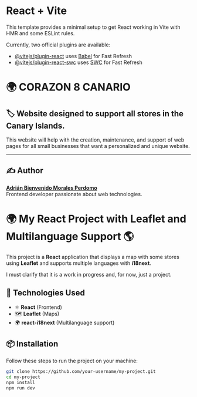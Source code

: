 # React + Vite

This template provides a minimal setup to get React working in Vite with HMR and some ESLint rules.

Currently, two official plugins are available:

- [@vitejs/plugin-react](https://github.com/vitejs/vite-plugin-react/blob/main/packages/plugin-react/README.md) uses [Babel](https://babeljs.io/) for Fast Refresh
- [@vitejs/plugin-react-swc](https://github.com/vitejs/vite-plugin-react-swc) uses [SWC](https://swc.rs/) for Fast Refresh

# 🌍 CORAZON 8 CANARIO

## 🏷️ Website designed to support all stores in the Canary Islands.

This website will help with the creation, maintenance, and support of web pages for all small businesses that want a personalized and unique website.

---

## ✍️ Author  
**[Adrián Bienvenido Morales Perdomo](https://github.com/Adrianbien43)**  
Frontend developer passionate about web technologies.  

# 🌍 My React Project with Leaflet and Multilanguage Support 🌎

This project is a **React** application that displays a map with some stores using **Leaflet** and supports multiple languages with **i18next**.

I must clarify that it is a work in progress and, for now, just a project.

## 🚀 Technologies Used  
- ⚛️ **React** (Frontend)  
- 🗺️ **Leaflet** (Maps)  
- 🌍 **react-i18next** (Multilanguage support)  

## 📦 Installation  
Follow these steps to run the project on your machine:

```sh
git clone https://github.com/your-username/my-project.git
cd my-project
npm install
npm run dev
